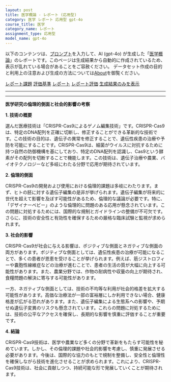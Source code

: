 ```yaml
---
layout: post
title: 医学概論 - レポート (応用型)
category: 医学 レポート 応用型 gpt-4o
course_title: 医学
category_name: レポート
assignment_type: 応用型
model_name: gpt-4o
---
```


以下のコンテンツは、[プロンプト](https://github.com/takedatoshiyuki/synthetic_assignments/tree/main/generated/医学/gpt-4o/prompt_レポート-応用型.md)を入力して、AI (gpt-4o) が生成した「[医学概論](/contents/医学/)」のレポートです。このページは生成結果から自動的に作成されているため、表示が乱れている場合があることをご容赦ください。
データセット作成の目的と利用上の注意および生成の方法については[About](/About)を御覧ください。

[レポート課題](../レポート課題-応用型)
[評価基準](../評価基準-応用型)
[レポート](../レポート-応用型)
[レポート評価](../レポート評価-応用型)
[生成結果のみを表示](https://github.com/takedatoshiyuki/synthetic_assignments/tree/main/generated/医学/gpt-4o/レポート-応用型.md)
  

***
***
  
**医学研究の倫理的側面と社会的影響の考察**

**1. 技術の概要**

選んだ医療技術は「CRISPR-Cas9によるゲノム編集技術」です。CRISPR-Cas9は、特定のDNA配列を正確に切断し、修正することができる革新的な技術です。この技術の目的は、遺伝子の異常を修正することで、遺伝性疾患の治療や予防を可能にすることです。CRISPR-Cas9は、細菌がウイルスに対抗するために持つ自然の防御機構を基にしており、特定のDNA配列を認識し、Cas9という酵素がその配列を切断することで機能します。この技術は、遺伝子治療や農業、バイオテクノロジーなど多岐にわたる分野で応用が期待されています。

**2. 倫理的側面**

CRISPR-Cas9の開発および使用における倫理的課題は多岐にわたります。まず、ヒトの胚に対する遺伝子編集の是非が挙げられます。遺伝子編集が将来的に世代を超えて影響を及ぼす可能性があるため、倫理的な議論が必要です。特に、「デザイナーベビー」のような倫理的に問題のある応用が懸念されています。この問題に対処するためには、国際的な規制とガイドラインの整備が不可欠です。さらに、技術の安全性と有効性を確保するための厳格な臨床試験と監視が求められます。

**3. 社会的影響**

CRISPR-Cas9が社会に与える影響は、ポジティブな側面とネガティブな側面の両方があります。ポジティブな側面としては、遺伝性疾患の治療が可能になることで、多くの患者が恩恵を受けることが挙げられます。例えば、筋ジストロフィーや嚢胞性線維症などの治療が進むことで、患者の生活の質が大幅に向上する可能性があります。また、農業分野では、作物の耐病性や収量の向上が期待され、食糧問題の解決に寄与する可能性があります。

一方、ネガティブな側面としては、技術の不均等な利用が社会的格差を拡大する可能性があります。高価な治療法が一部の富裕層にしか利用できない場合、健康格差が広がる恐れがあります。また、遺伝子編集による生態系への影響や、予期せぬ遺伝子変異のリスクも懸念されています。これらの問題に対処するためには、技術の公平なアクセスを確保し、長期的な影響を慎重に評価することが重要です。

**4. 結論**

CRISPR-Cas9技術は、医学や農業など多くの分野で革新をもたらす可能性を秘めています。しかし、その倫理的課題や社会的影響を考慮し、慎重に発展させる必要があります。今後は、国際的な協力のもとで規制を整備し、安全性と倫理性を確保しながら技術を進化させることが求められます。これにより、CRISPR-Cas9技術は、社会に貢献しつつ、持続可能な形で発展していくことが期待されます。
